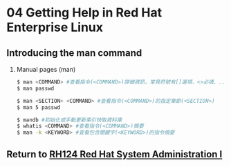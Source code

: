 # 04 Getting Help in Red Hat Enterprise Linux
## Introducing the man command
1. Manual pages (man)
    ```bash
    $ man <COMMAND> #查看指令(<COMMAND>)詳細資訊，常見符號有[]選項、<>必填、...可多個、|選項
    $ man passwd
    ```
    ```bash
    $ man <SECTION> <COMMAND> #查看指令(<COMMAND>)的指定章節(<SECTION>)
    $ man 5 passwd
    ```
    ```bash
    $ mandb #初始化或手動更新索引快取資料庫
    $ whatis <COMMAND> #查看指令(<COMMAND>)摘要
    $ man -k <KEYWORD> #查看包含關鍵字(<KEYWORD>)的指令摘要
    ```
## Return to [RH124 Red Hat System Administration I](/rh124_red_hat_system_administration_i/README.md)
